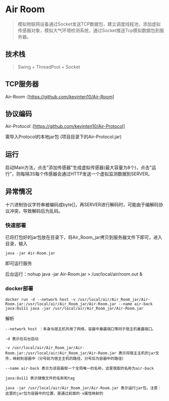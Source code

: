 # Air Room

> 模拟物联网设备通过Socket发送TCP数据包，建立调度线程池，添加虚拟传感器对象，模拟大气环境检测系统，通过Socket推送Tcp模拟数据包到服务器。

## 技术栈

> Swing + ThreadPool + Socket

## TCP服务器

Air-Room :[https://github.com/kevinten10/Air-Room]

## 协议编码

Air-Protocol :[https://github.com/kevinten10/Air-Protocol]

需导入Protocol的本地jar包 (项目目录下的Air-Protocol.jar)

## 运行

启动Main方法，点击"添加传感器"生成虚拟传感器(最大容量为8个)，点击"运行"，则每隔3S每个传感器会通过HTTP发送一个虚拟监测数据到SERVER。

## 异常情况

十六进制协议字符串被编码成byte[]，再SERVER进行解码时，可能由于编解码协议冲突，导致解码后为乱码。

### 快速部署

已将打包好的jar包放在目录下，将Air_Room_jar拷贝到服务器文件下即可，进入目录，输入

    java -jar Air-Room.jar
    
即可运行服务

后台运行：nohup java -jar Air-Room.jar > /usr/local/air/room.out  &

### docker部署

    docker run -d --network host -v /usr/local/air/Air_Room_jar/Air-Room.jar:/usr/local/air/Air_Room_jar/Air-Room.jar --name air-back java:8u111 java -jar /usr/local/air/Air_Room_jar/Air-Room.jar
    
解析    
   
    --network host ：本身与宿主机共用了网络，容器中暴露端口等同于宿主机暴露端口。
    
    -d 表示在后台启动
        
    -v /usr/local/air/Air_Room_jar/Air-Room.jar:/usr/local/air/Air_Room_jar/Air-Room.jar 表示将宿主主机的jar文件，映射到容器中（分号前为宿主主机的路径，分号后为容器中的路径）
    
    --name air-back 表示为该容器取一个全局唯一的名称，这里我取的名称为air-back
    
    java:8u111 表示镜像文件的名称和tag
    
    java -jar /usr/local/air/Air_Room_jar/Air-Room.jar 表示运行jar包，注意：这里的jar包为容器中的位置，是通过前面的-v属性映射的
    
